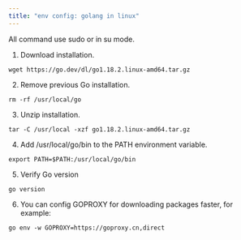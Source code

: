 ```yaml
---
title: "env config: golang in linux"
---
```


All command use sudo or in su mode.

1. Download installation.
```shell
wget https://go.dev/dl/go1.18.2.linux-amd64.tar.gz
```

2. Remove previous Go installation.
```shell
rm -rf /usr/local/go
```

3. Unzip installation.
```shell
tar -C /usr/local -xzf go1.18.2.linux-amd64.tar.gz
```

4. Add /usr/local/go/bin to the PATH environment variable.
```shell
export PATH=$PATH:/usr/local/go/bin
```

5. Verify Go version
```shell
go version
```

6. You can config GOPROXY for downloading packages faster, for example:
```shell
go env -w GOPROXY=https://goproxy.cn,direct
```